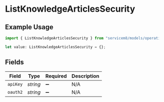 # ListKnowledgeArticlesSecurity

## Example Usage

```typescript
import { ListKnowledgeArticlesSecurity } from "servicem8/models/operations";

let value: ListKnowledgeArticlesSecurity = {};
```

## Fields

| Field              | Type               | Required           | Description        |
| ------------------ | ------------------ | ------------------ | ------------------ |
| `apiKey`           | *string*           | :heavy_minus_sign: | N/A                |
| `oauth2`           | *string*           | :heavy_minus_sign: | N/A                |